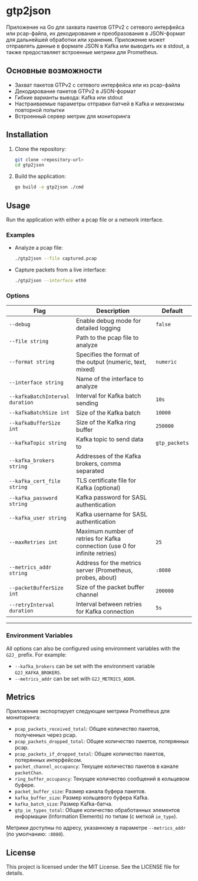 # gtp2json

Приложение на Go для захвата пакетов GTPv2 с сетевого интерфейса или pcap-файла, их декодирования и преобразования в JSON-формат для дальнейшей обработки или хранения. Приложение может отправлять данные в формате JSON в Kafka или выводить их в stdout, а также предоставляет встроенные метрики для Prometheus.

## Основные возможности
- Захват пакетов GTPv2 с сетевого интерфейса или из pcap-файла
- Декодирование пакетов GTPv2 в JSON-формат
- Гибкие варианты вывода: Kafka или stdout
- Настраиваемые параметры отправки батчей в Kafka и механизмы повторной попытки
- Встроенный сервер метрик для мониторинга


## Installation
1. Clone the repository:
   ```bash
   git clone <repository-url>
   cd gtp2json
   ```
2. Build the application:
   ```bash
   go build -o gtp2json ./cmd
   ```

## Usage
Run the application with either a pcap file or a network interface.

### Examples
- Analyze a pcap file:
  ```bash
  ./gtp2json --file captured.pcap
  ```
- Capture packets from a live interface:
  ```bash
  ./gtp2json --interface eth0
  ```

### Options

| Flag                           | Description                                                                          | Default            |
|--------------------------------|--------------------------------------------------------------------------------------|--------------------|
| `--debug`                      | Enable debug mode for detailed logging                                              | `false`            |
| `--file string`                | Path to the pcap file to analyze                                                    |                    |
| `--format string`              | Specifies the format of the output (numeric, text, mixed)                           | `numeric`          |
| `--interface string`           | Name of the interface to analyze                                                    |                    |
| `--kafkaBatchInterval duration`| Interval for Kafka batch sending                                                    | `10s`              |
| `--kafkaBatchSize int`         | Size of the Kafka batch                                                             | `10000`            |
| `--kafkaBufferSize int`        | Size of the Kafka ring buffer                                                       | `250000`           |
| `--kafkaTopic string`          | Kafka topic to send data to                                                         | `gtp_packets`      |
| `--kafka_brokers string`       | Addresses of the Kafka brokers, comma separated                                     |                    |
| `--kafka_cert_file string`     | TLS certificate file for Kafka (optional)                                           |                    |
| `--kafka_password string`      | Kafka password for SASL authentication                                              |                    |
| `--kafka_user string`          | Kafka username for SASL authentication                                              |                    |
| `--maxRetries int`             | Maximum number of retries for Kafka connection (use 0 for infinite retries)         | `25`               |
| `--metrics_addr string`        | Address for the metrics server (Prometheus, probes, about)                          | `:8080`            |
| `--packetBufferSize int`       | Size of the packet buffer channel                                                   | `200000`           |
| `--retryInterval duration`     | Interval between retries for Kafka connection                                       | `5s`               |

---

### Environment Variables

All options can also be configured using environment variables with the `G2J_` prefix. For example:
- `--kafka_brokers` can be set with the environment variable `G2J_KAFKA_BROKERS`.
- `--metrics_addr` can be set with `G2J_METRICS_ADDR`.

## Metrics
Приложение экспортирует следующие метрики Prometheus для мониторинга:

- `pcap_packets_received_total`: Общее количество пакетов, полученных через pcap.
- `pcap_packets_dropped_total`: Общее количество пакетов, потерянных pcap.
- `pcap_packets_if_dropped_total`: Общее количество пакетов, потерянных интерфейсом.
- `packet_channel_occupancy`: Текущее количество пакетов в канале `packetChan`.
- `ring_buffer_occupancy`: Текущее количество сообщений в кольцевом буфере.
- `packet_buffer_size`: Размер канала буфера пакетов.
- `kafka_buffer_size`: Размер кольцевого буфера Kafka.
- `kafka_batch_size`: Размер Kafka-батча.
- `gtp_ie_types_total`: Общее количество обработанных элементов информации (Information Elements) по типам (с меткой `ie_type`).

Метрики доступны по адресу, указанному в параметре `--metrics_addr` (по умолчанию: `:8080`).

## License
This project is licensed under the MIT License. See the LICENSE file for details.
